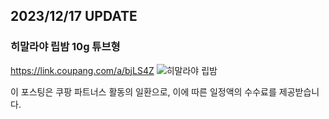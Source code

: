 ## 2023/12/17 UPDATE
### 히말라야 립밤 10g 튜브형
https://link.coupang.com/a/bjLS4Z
![히말라야 립밤](https://github.com/Chocolate-Fudge/etc/assets/67302252/172cfda7-54a4-4b20-b43e-3ed3dd063a7a)






이 포스팅은 쿠팡 파트너스 활동의 일환으로, 이에 따른 일정액의 수수료를 제공받습니다.

